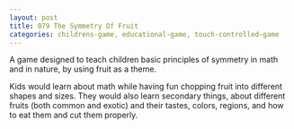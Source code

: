 ```yaml
---
layout: post
title: 079 The Symmetry Of Fruit
categories: childrens-game, educational-game, touch-controlled-game
---
```

A game designed to teach children basic principles of symmetry in math and in nature, by using fruit as a theme.

Kids would learn about math while having fun chopping fruit into different shapes and sizes.  They would also learn secondary things, about different fruits (both common and exotic) and their tastes, colors, regions, and how to eat them and cut them properly.